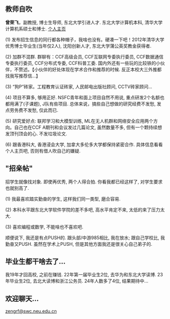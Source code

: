 ## 教师自吹

<b>曾荣飞</b>，副教授, 博士生导师, 东北大学引进人才. 东北大学计算机本科, 清华大学计算机系硕士和博士. [个人主页](https://wingfeitsang.github.io/home/)

(1) 发布招生信息的同行都各种帽子，我啥也没有。硬凑一下吧！2012年清华大学优秀博士毕业生(当年仅2人), 沈阳创新人才, 东北大学蒲公英奖教金获得者. 

(2) 加群不混群. 群聊有：CCF高级会员, CCF互联网专委执行委员, CCF数据通信专委执行委员, CCF分布式专委, CCF科普工委. 国内外还有一些玩的比较铁的小伙伴，不赘述。【小伙伴的好处体现在学术合作和推荐的时候. 反正本校大三外推都找我写推荐信...】

(3) “狗P”砖家。工程教育认证砖家, 人民邮电出版社顾问, CCTV砖家顾问...

(4) 项目不算多, 够用正好. NSFC青年和面上项目自然不用说, 重点研发2个名额也都用满了(子课题), J队有些项目. 总体来说，搞些自己想做的研究经费不发愁, 发点劳务费不发愁, 仅此而已.

(5) 研究爱好点: 联邦学习和大模型训练, ML在无人机群和网络安全应用两个方向。自己也在CCF A期刊和会议发过几篇论文, 虽然数量不多, 但有一个颗持续想发顶刊顶会的心. 不发垃圾论文. 

(6) 跟香港科大, 香港浸会大学, 加拿大多伦多大学都保持紧密合作. 具体信息看看个人主页吧, 否则有借人吹自己的嫌疑.

## "招亲帖"

招学生就像找对象. 即使再优秀, 两个人得合拍. 你看我都已经这样了, 对学生要求也就别高了. 

(1) 我最喜欢踏实勤奋的学生, 这样我们同一类型, 磨合容易. 

(2) 本科水平跟东北大学软件学院的差不多吧, 高水平肯定不来, 太低的来了压力太大. 

(3) 喜欢编程或数学, 不能啥也不喜欢吧. 

顺便说下, 我还是有点PUSH的. 跟头部/中游985相比, 我在放水; 跟自己学校比, 我勤奋又PUSH. 虽然在学术上PUSH, 但是其他方面我还是很关心自己弟子的.

## 毕业生都干啥去了...

我19年才回高校, 之前在赚钱. 22年第一届毕业生2位, 去华为和东北大学读博. 23年毕业生2位, 去北大读博和浙江公务员. 24年人数多了4位, 结果期待中...

## 欢迎聊天...

zengrf@swc.neu.edu.cn
